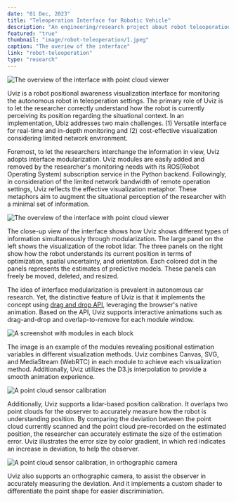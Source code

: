 ```yaml
---
date: "01 Dec, 2023"
title: "Teleoperation Interface for Robotic Vehicle"
description: "An engineering/research project about robot teleoperation with focus on uncertainty"
featured: "true"
thumbnail: "image/robot-teleoperation/1.jpeg"
caption: "The overiew of the interface"
link: "robot-teleoperation"
type: "research"
---
```


![The overview of the interface with point cloud viewer](/image/robot-teleoperation/0.jpeg)

Uviz is a robot positional awareness visualization interface for monitoring the autonomous robot in teleoperation settings. The primary role of Uviz is to let the researcher correctly understand how the robot is currently perceiving its position regarding the situational context. In an implementation, Ubiz addresses two main challenges. (1) Versatile interface for real-time and in-depth monitoring and (2) cost-effective visualization considering limited network environment.

Foremost, to let the researchers interchange the information in view, Uviz adopts interface modularization. Uviz modules are easily added and removed by the researcher's monitoring needs with its ROS(Robot Operating System) subscription service in the Python backend. Followingly, in consideration of the limited network bandwidth of remote operation settings, Uviz reflects the effective visualization metaphor. These metaphors aim to augment the situational perception of the researcher with a minimal set of information.

![The overview of the interface with point cloud viewer](/image/robot-teleoperation/1.jpeg)

The close-up view of the interface shows how Uviz shows different types of information simultaneously through modularization. The large panel on the left shows the visualization of the robot lidar. The three panels on the right show how the robot understands its current position in terms of optimization, spatial uncertainty, and orientation. Each colored dot in the panels represents the estimates of predictive models. These panels can freely be moved, deleted, and resized. 

The idea of interface modularization is prevalent in autonomous car research.
Yet, the distinctive feature of Uviz is that it implements the concept using  [drag and drop API](https://developer.mozilla.org/en-US/docs/Web/API/HTML_Drag_and_Drop_API), leveraging the browser's native animation.
Based on the API, Uviz supports interactive animations such as drag-and-drop and overlap-to-remove for each module window.

![A screenshot with modules in each block](/image/robot-teleoperation/2.jpeg)

The image is an example of the modules revealing positional estimation variables in different visualization methods. Uviz combines Canvas, SVG, and MediaStream (WebRTC) in each module to achieve each visualization method. Additionally, Uviz utilizes the D3.js interpolation to provide a smooth animation experience.

![A point cloud sensor calibration](/image/robot-teleoperation/3.jpeg)

Additionally, Uviz supports a lidar-based position calibration. It overlaps two point clouds for the observer to accurately measure how the robot is understanding position. By comparing the deviation between the point cloud currently scanned and the point cloud pre-recorded on the estimated position, the researcher can accurately estimate the size of the estimation error. Uviz illustrates the error size by color gradient, in which red indicates an increase in deviation, to help the observer.


![A point cloud sensor calibration, in orthographic camera](/image/robot-teleoperation/4.jpeg)

Uviz also supports an orthographic camera, to assist the observer in accurately measuring the deviation. And it implements a custom shader to differentiate the point shape for easier discriminiation.

<!-- The conversational audio guide is an experimental project about the collaborative interaction between humans and AI agents in viewing artwork. It aims to understand how AI can assist humans in constructivist learning, cultivating a more lightweight yet effective way of viewing the artwork. From an observation of how the museum visitors behave within the exhibitory setting, the conversational audio guide started with an easy question *"Can the AI be an enjoyable companion who brings a theather-like experience to the solemn environment primarily known as the White Box?"* Through the demonstration of the Conversational audio guide, our team was able to see a variety of expectations given the concept from the participants and the corresponding various interactions. The conversational audio guide, primarily through the demonstration of its potential to imitate the well-known figure, suggests a possibility that lies within the narrative presentation of education via AI. -->
<!-- 
<div style="display: flex;">
    <div style="flex: 1; padding: 5px;">
        <img src="/image/conversational-guide/2.png" alt="Researchers are monitoring the participant behavior via a camera" style="width: 100%; object-fit: cover; height: 300px;">
    </div>
    <div style="flex: 1; padding: 5px;">
        <img src="/image/conversational-guide/3.png" alt="The user test room, with TV displaying the Guernica" style="width: 100%;
        object-fit: cover; height: 300px;">
    </div>
</div> -->

<!-- The study, we found that users had a high level of expectation given the idea of the conversational audio guide. It was assumed to give them a personalized experience with a degree of social interaction. The characterized agent has room for potential, as it can bring in a role-play-like aspect to the education. We hope to further extend the knowledge over the characterized agent, and the conversational audio guide is a proof-of-concept suggesting various implications within the direction. -->
